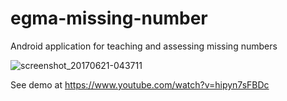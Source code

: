 # egma-missing-number

Android application for teaching and assessing missing numbers

![screenshot_20170621-043711](https://user-images.githubusercontent.com/15718174/27363510-ed2cd9aa-562c-11e7-86b5-db3d536a6655.png)

See demo at https://www.youtube.com/watch?v=hipyn7sFBDc
